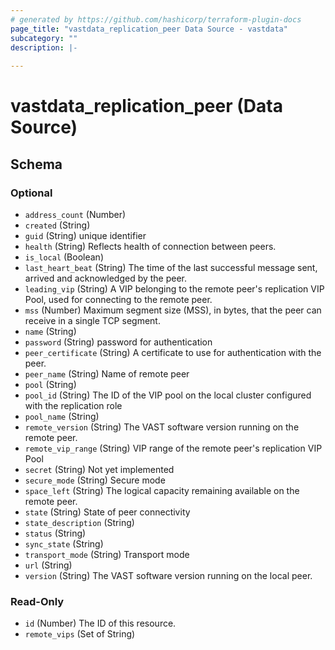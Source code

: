 ```yaml
---
# generated by https://github.com/hashicorp/terraform-plugin-docs
page_title: "vastdata_replication_peer Data Source - vastdata"
subcategory: ""
description: |-
  
---
```


# vastdata_replication_peer (Data Source)





<!-- schema generated by tfplugindocs -->
## Schema

### Optional

- `address_count` (Number)
- `created` (String)
- `guid` (String) unique identifier
- `health` (String) Reflects health of connection between peers.
- `is_local` (Boolean)
- `last_heart_beat` (String) The time of the last successful message sent, arrived and acknowledged by the peer.
- `leading_vip` (String) A VIP belonging to the remote peer's replication VIP Pool, used for connecting to the remote peer.
- `mss` (Number) Maximum segment size (MSS), in bytes, that the peer can receive in a single TCP segment.
- `name` (String)
- `password` (String) password for authentication
- `peer_certificate` (String) A certificate to use for authentication with the peer.
- `peer_name` (String) Name of remote peer
- `pool` (String)
- `pool_id` (String) The ID of the VIP pool on the local cluster configured with the replication role
- `pool_name` (String)
- `remote_version` (String) The VAST software version running on the remote peer.
- `remote_vip_range` (String) VIP range of the remote peer's replication VIP Pool
- `secret` (String) Not yet implemented
- `secure_mode` (String) Secure mode
- `space_left` (String) The logical capacity remaining available on the remote peer.
- `state` (String) State of peer connectivity
- `state_description` (String)
- `status` (String)
- `sync_state` (String)
- `transport_mode` (String) Transport mode
- `url` (String)
- `version` (String) The VAST software version running on the local peer.

### Read-Only

- `id` (Number) The ID of this resource.
- `remote_vips` (Set of String)
